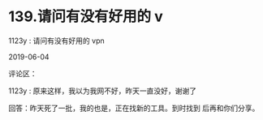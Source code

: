 # 139.请问有没有好用的 v

1123y : 请问有没有好用的 vpn

2019-06-04

评论区：

1123y : 原来这样，我以为我网不好，昨天一直没好，谢谢了

回答：昨天死了一批，我的也是，正在找新的工具。到时找到 后再和你们分享。